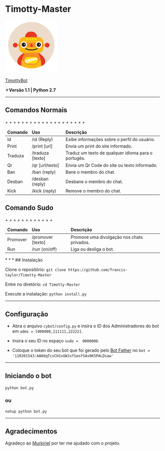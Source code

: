 # Timotty-Master
![teste](images.png)

[TimottyBot](https://t.me/TimottyBot)

⚜️**Versão 1.1 | Python 2.7**
* * *

Comandos Normais
------------
<table>
  <thead>
    <tr>
      <td><strong>Comando</strong></td>
      <td><strong>Uso</strong></td>
      <td><strong>Descrição</strong></td>
    </tr>
  </thead>
  <tbody>
    <tr>
      <td>Id</td>
      <td>/id (Reply)</td>
      <td>Exibe informações sobre o perfil do usuário.</td>
    </tr>
    <tr>
      <td>Print</td>
      <td>/print [url]</td>
      <td>Envia um print do site informado.</td>
    </tr>
    <tr>
+      <td>Traduza</td>
+      <td>/traduza [texto]</td>
+      <td>Traduz um texto de qualquer idioma para o portugês.</td>
+    </tr>
    <tr>
+      <td>Qr</td>
+      <td>/qr [url/texto]</td>
+      <td>Envia um Qr Code do site ou texto informado.</td>
+    </tr>
    <tr>
+      <td>Ban</td>
+      <td>/ban (reply)</td>
+      <td>Bane o membro do chat.</td>
+    </tr>
    <tr>
+      <td>Desban</td>
+      <td>/desban (reply)</td>
+      <td>Desbane o membro do chat.</td>
+    </tr>
    <tr>
+      <td>Kick</td>
+      <td>/kick (reply)</td>
+      <td>Remove o membro do chat.</td>
+    </tr>
  </tbody>
</table>

Comando Sudo
------------
<table>
  <thead>
    <tr>
+      <td><strong>Comando</strong></td>
+      <td><strong>Uso</strong></td>
+      <td><strong>Descrição</strong></td>
+    </tr>
  </thead>
  <tbody>
    <tr>
+      <td>Promover</td>
+      <td>/promover [texto]</td>
+      <td>Promove uma divulgação nos chats privados.</td>
+    </tr>
    <tr>
+      <td>Run</td>
+      <td>/run (on/off)</td>
+      <td>Liga ou desliga o bot.</td>
+   </tr>
  </tbody>
</table>
* * *
## Instalação

Clone o repositório:
`git clone https://github.com/francis-taylor/Timotty-Master`

Entre no diretório:
`cd Timotty-Master`

Execute a instalação:
`python install.py`

* * *
## Configuração
* Abra o arquivo `cybot/config.py` e insira o ID dos Administradores do bot em `adms = [000000,111111,22222]`.

* Insira o seu ID no espaço `sudo =  0000000`.

* Coloque o token do seu bot que foi gerado pelo [Bot Father](https://t.me/BotFather) no `bot = '110201543:AAHdqTcvCH1vGWJxfSeofSAs0K5PALDsaw'`

* * *
## Iniciando o bot

`python bot.py`

### ou

`nohup python bot.py`

* * *
## Agradecimentos

Agradeço ao [Murkiriel](https://t.me/Mkriel) por ter me ajudado com o projeto.
